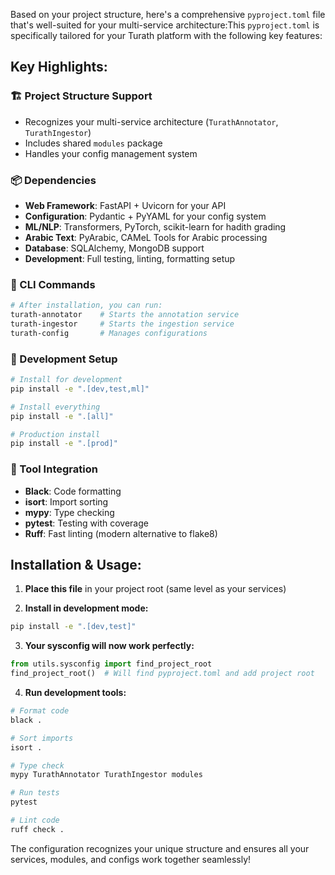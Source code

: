 Based on your project structure, here's a comprehensive `pyproject.toml` file that's well-suited for your multi-service architecture:This `pyproject.toml` is specifically tailored for your Turath platform with the following key features:

## **Key Highlights:**

### **🏗️ Project Structure Support**
- Recognizes your multi-service architecture (`TurathAnnotator`, `TurathIngestor`)
- Includes shared `modules` package
- Handles your config management system

### **📦 Dependencies**
- **Web Framework**: FastAPI + Uvicorn for your API
- **Configuration**: Pydantic + PyYAML for your config system
- **ML/NLP**: Transformers, PyTorch, scikit-learn for hadith grading
- **Arabic Text**: PyArabic, CAMeL Tools for Arabic processing
- **Database**: SQLAlchemy, MongoDB support
- **Development**: Full testing, linting, formatting setup

### **🚀 CLI Commands**
```bash
# After installation, you can run:
turath-annotator    # Starts the annotation service
turath-ingestor     # Starts the ingestion service  
turath-config       # Manages configurations
```

### **🔧 Development Setup**
```bash
# Install for development
pip install -e ".[dev,test,ml]"

# Install everything
pip install -e ".[all]"

# Production install
pip install -e ".[prod]"
```

### **🎯 Tool Integration**
- **Black**: Code formatting
- **isort**: Import sorting  
- **mypy**: Type checking
- **pytest**: Testing with coverage
- **Ruff**: Fast linting (modern alternative to flake8)

## **Installation & Usage:**

1. **Place this file** in your project root (same level as your services)

2. **Install in development mode:**
```bash
pip install -e ".[dev,test]"
```

3. **Your sysconfig will now work perfectly:**
```python
from utils.sysconfig import find_project_root
find_project_root()  # Will find pyproject.toml and add project root
```

4. **Run development tools:**
```bash
# Format code
black .

# Sort imports  
isort .

# Type check
mypy TurathAnnotator TurathIngestor modules

# Run tests
pytest

# Lint code
ruff check .
```

The configuration recognizes your unique structure and ensures all your services, modules, and configs work together seamlessly!
